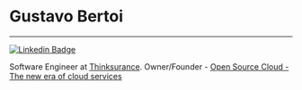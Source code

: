 # Gustavo Bertoi
---

[![Linkedin Badge](https://img.shields.io/badge/-Gustavo%20Bertoi-001333?style=flat-square&logo=Linkedin&logoColor=white&link=https://www.linkedin.com/in/gustavobertoi/)](https://www.linkedin.com/in/gustavobertoi/) 

Software Engineer at [Thinksurance](https://thinksurance.de/). 
Owner/Founder - [Open Source Cloud - The new era of cloud services](https://github.com/opensource-cloud)
